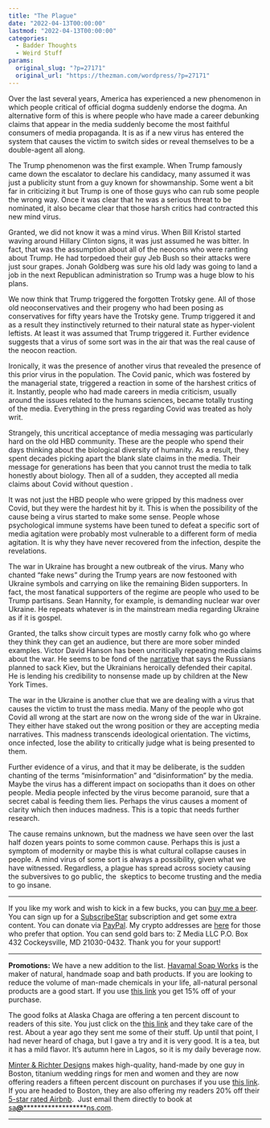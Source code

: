 ```yaml
---
title: "The Plague"
date: "2022-04-13T00:00:00"
lastmod: "2022-04-13T00:00:00"
categories:
  - Badder Thoughts
  - Weird Stuff
params:
  original_slug: "?p=27171"
  original_url: "https://thezman.com/wordpress/?p=27171"
---
```


Over the last several years, America has experienced a new phenomenon in
which people critical of official dogma suddenly endorse the dogma. An
alternative form of this is where people who have made a career
debunking claims that appear in the media suddenly become the most
faithful consumers of media propaganda. It is as if a new virus has
entered the system that causes the victim to switch sides or reveal
themselves to be a double-agent all along.

The Trump phenomenon was the first example. When Trump famously came
down the escalator to declare his candidacy, many assumed it was just a
publicity stunt from a guy known for showmanship. Some went a bit far in
criticizing it but Trump is one of those guys who can rub some people
the wrong way. Once it was clear that he was a serious threat to be
nominated, it also became clear that those harsh critics had contracted
this new mind virus.

Granted, we did not know it was a mind virus. When Bill Kristol started
waving around Hillary Clinton signs, it was just assumed he was bitter.
In fact, that was the assumption about all of the neocons who were
ranting about Trump. He had torpedoed their guy Jeb Bush so their
attacks were just sour grapes. Jonah Goldberg was sure his old lady was
going to land a job in the next Republican administration so Trump was a
huge blow to his plans.

We now think that Trump triggered the forgotten Trotsky gene. All of
those old neoconservatives and their progeny who had been posing as
conservatives for fifty years have the Trotsky gene. Trump triggered it
and as a result they instinctively returned to their natural state as
hyper-violent leftists. At least it was assumed that Trump triggered it.
Further evidence suggests that a virus of some sort was in the air that
was the real cause of the neocon reaction.

Ironically, it was the presence of another virus that revealed the
presence of this prior virus in the population. The Covid panic, which
was fostered by the managerial state, triggered a reaction in some of
the harshest critics of it. Instantly, people who had made careers in
media criticism, usually around the issues related to the humans
sciences, became totally trusting of the media. Everything in the press
regarding Covid was treated as holy writ.

Strangely, this uncritical acceptance of media messaging was
particularly hard on the old HBD community. These are the people who
spend their days thinking about the biological diversity of humanity. As
a result, they spent decades picking apart the blank slate claims in the
media. Their message for generations has been that you cannot trust the
media to talk honestly about biology. Then all of a sudden, they
accepted all media claims about Covid without question .

It was not just the HBD people who were gripped by this madness over
Covid, but they were the hardest hit by it. This is when the possibility
of the cause being a virus started to make some sense. People whose
psychological immune systems have been tuned to defeat a specific sort
of media agitation were probably most vulnerable to a different form of
media agitation. It is why they have never recovered from the infection,
despite the revelations.

The war in Ukraine has brought a new outbreak of the virus. Many who
chanted “fake news” during the Trump years are now festooned with
Ukraine symbols and carrying on like the remaining Biden supporters. In
fact, the most fanatical supporters of the regime are people who used to
be Trump partisans. Sean Hannity, for example, is demanding nuclear war
over Ukraine. He repeats whatever is in the mainstream media regarding
Ukraine as if it is gospel.

Granted, the talks show circuit types are mostly carny folk who go where
they think they can get an audience, but there are more sober minded
examples. Victor David Hanson has been uncritically repeating media
claims about the war. He seems to be fond of the
[narrative](https://www.reviewjournal.com/opinion/opinion-columns/victor-davis-hanson/victor-davis-hanson-can-ukraine-ever-win-2559125/)
that says the Russians planned to sack Kiev, but the Ukrainians
heroically defended their capital. He is lending his credibility to
nonsense made up by children at the New York Times.

The war in the Ukraine is another clue that we are dealing with a virus
that causes the victim to trust the mass media. Many of the people who
got Covid all wrong at the start are now on the wrong side of the war in
Ukraine. They either have staked out the wrong position or they are
accepting media narratives. This madness transcends ideological
orientation. The victims, once infected, lose the ability to critically
judge what is being presented to them.

Further evidence of a virus, and that it may be deliberate, is the
sudden chanting of the terms “misinformation” and “disinformation” by
the media. Maybe the virus has a different impact on sociopaths than it
does on other people. Media people infected by the virus become
paranoid, sure that a secret cabal is feeding them lies. Perhaps the
virus causes a moment of clarity which then induces madness. This is a
topic that needs further research.

The cause remains unknown, but the madness we have seen over the last
half dozen years points to some common cause. Perhaps this is just a
symptom of modernity or maybe this is what cultural collapse causes in
people. A mind virus of some sort is always a possibility, given what we
have witnessed. Regardless, a plague has spread across society causing
the subversives to go public, the  skeptics to become trusting and the
media to go insane.

------------------------------------------------------------------------

If you like my work and wish to kick in a few bucks, you can
<a href="https://www.buymeacoffee.com/mujolulu" rel="noopener"
target="_blank">buy me a beer</a>. You can sign up for a
<a href="https://www.subscribestar.com/the-z-blog" rel="noopener"
target="_blank">SubscribeStar</a> subscription and get some extra
content. You can donate via <a
href="https://www.paypal.com/donate/?cmd=_s-xclick&amp;hosted_button_id=UDAS2Q8JYA6CN&amp;source=url"
rel="noopener" target="_blank">PayPal</a>. My crypto addresses are
<a href="https://thezman.com/wordpress/?page_id=22713" rel="noopener"
target="_blank">here</a> for those who prefer that option. You can send
gold bars to: Z Media LLC P.O. Box 432 Cockeysville, MD 21030-0432.
Thank you for your support!

------------------------------------------------------------------------

**Promotions:** We have a new addition to the list.
<a href="https://havamalsoapworks.com/" rel="noopener"
target="_blank">Havamal Soap Works</a> is the maker of natural, handmade
soap and bath products. If you are looking to reduce the volume of
man-made chemicals in your life, all-natural personal products are a
good start. If you use
<a href="https://havamalsoapworks.com/discount/ZMAN" rel="noopener"
target="_blank">this link</a> you get 15% off of your purchase.

The good folks at Alaska Chaga are offering a ten percent discount to
readers of this site. You just click on the
<a href="https://alaskachaga.us/discount/ZMAN" rel="noopener noreferrer"
target="_blank">this link</a> and they take care of the rest. About a
year ago they sent me some of their stuff. Up until that point, I had
never heard of chaga, but I gave a try and it is very good. It is a tea,
but it has a mild flavor. It’s autumn here in Lagos, so it is my daily
beverage now.

<a href="https://www.minterandrichterdesigns.com/"
rel="noreferrer nofollow noopener" target="_blank">Minter &amp; Richter
Designs</a> makes high-quality, hand-made by one guy in Boston, titanium
wedding rings for men and women and they are now offering readers a
fifteen percent discount on purchases if you use
<a href="https://www.minterandrichterdesigns.com/discount/ZMAN"
rel="noreferrer nofollow noopener" target="_blank">this link</a>.
<span class="highlight"><span class="colour"><span class="font"><span class="size">If
you are headed to Boston, they are also offering my readers 20% off
their <a
href="https://www.airbnb.com/users/7988017/listings?user_id=7988017&amp;s=3"
rel="noopener noreferrer" target="_blank">5-star rated Airbnb</a>.  Just
email them directly to book at
<a href="mailto:sa***@*********************ns.com"
data-original-string="GuqUquUGFxfA1aX4h30yig==cb7a9yt4o8hRcKBHxZst0vWW47NMv7+9QoHB38uI5tCiP+QNnQjSPe5cIXalwBXUwh2"><span
class="apbct-email-encoder"
data-original-string="ZmMS0OQegpqf2RNHsW9IUA==cb7sTX5R/9S1iyj2K+M8lZnUEgKj6OQyBKaugFJGPuXKJmD2Go5Visn8RWy1peaXzzb"
title="This contact has been encoded by Anti-Spam by CleanTalk. Click to decode. To finish the decoding make sure that JavaScript is enabled in your browser.">sa<span
class="apbct-blur">***</span>@<span
class="apbct-blur">*********************</span>ns.com</span></a>.</span></span></span></span>

------------------------------------------------------------------------

